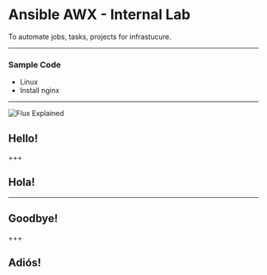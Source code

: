 # Ansible AWX - Internal Lab

To automate jobs, tasks, projects for infrastucure.

---

### Sample Code

- Linux
- Install nginx


---

![Flux Explained](https://facebook.github.io/flux/img/flux-simple-f8-diagram-explained-1300w.png)

## Hello!

+++

## Hola!

---

## Goodbye!

+++

## Adiós!
